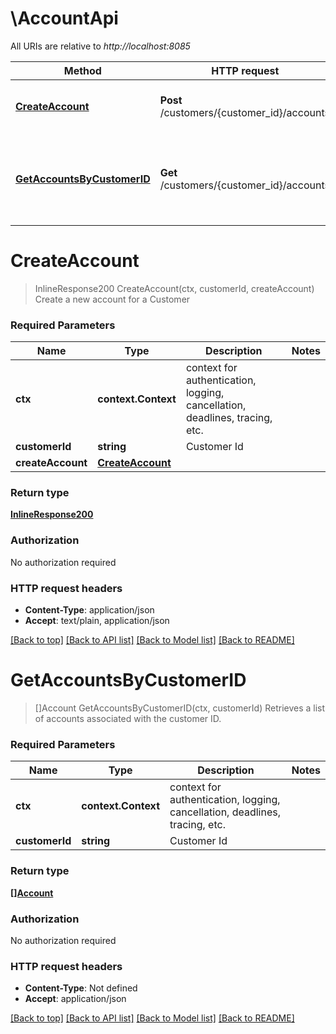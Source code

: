 # \AccountApi

All URIs are relative to *http://localhost:8085*

Method | HTTP request | Description
------------- | ------------- | -------------
[**CreateAccount**](AccountApi.md#CreateAccount) | **Post** /customers/{customer_id}/accounts | Create a new account for a Customer
[**GetAccountsByCustomerID**](AccountApi.md#GetAccountsByCustomerID) | **Get** /customers/{customer_id}/accounts | Retrieves a list of accounts associated with the customer ID.


# **CreateAccount**
> InlineResponse200 CreateAccount(ctx, customerId, createAccount)
Create a new account for a Customer

### Required Parameters

Name | Type | Description  | Notes
------------- | ------------- | ------------- | -------------
 **ctx** | **context.Context** | context for authentication, logging, cancellation, deadlines, tracing, etc.
  **customerId** | **string**| Customer Id | 
  **createAccount** | [**CreateAccount**](CreateAccount.md)|  | 

### Return type

[**InlineResponse200**](inline_response_200.md)

### Authorization

No authorization required

### HTTP request headers

 - **Content-Type**: application/json
 - **Accept**: text/plain, application/json

[[Back to top]](#) [[Back to API list]](../README.md#documentation-for-api-endpoints) [[Back to Model list]](../README.md#documentation-for-models) [[Back to README]](../README.md)

# **GetAccountsByCustomerID**
> []Account GetAccountsByCustomerID(ctx, customerId)
Retrieves a list of accounts associated with the customer ID.

### Required Parameters

Name | Type | Description  | Notes
------------- | ------------- | ------------- | -------------
 **ctx** | **context.Context** | context for authentication, logging, cancellation, deadlines, tracing, etc.
  **customerId** | **string**| Customer Id | 

### Return type

[**[]Account**](Account.md)

### Authorization

No authorization required

### HTTP request headers

 - **Content-Type**: Not defined
 - **Accept**: application/json

[[Back to top]](#) [[Back to API list]](../README.md#documentation-for-api-endpoints) [[Back to Model list]](../README.md#documentation-for-models) [[Back to README]](../README.md)

